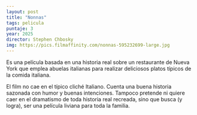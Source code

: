 ```yaml
---
layout: post
title: "Nonnas"
tags: pelicula
puntaje: 3
year: 2025
director: Stephen Chbosky
img: https://pics.filmaffinity.com/nonnas-595232699-large.jpg
---
```


Es una película basada en una historia real sobre un restaurante de Nueva York que emplea abuelas italianas para realizar deliciosos platos típicos de la comida italiana.

El film no cae en el típico cliché Italiano. Cuenta una buena historia sazonada con humor y buenas intenciones. Tampoco pretende ni quiere caer en el dramatismo de toda historia real recreada, sino que busca (y logra), ser una película liviana para toda la familia.
